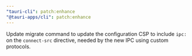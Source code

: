 ```yaml
---
"tauri-cli": patch:enhance
"@tauri-apps/cli": patch:enhance
---
```


Update migrate command to update the configuration CSP to include `ipc:` on the `connect-src` directive, needed by the new IPC using custom protocols.
